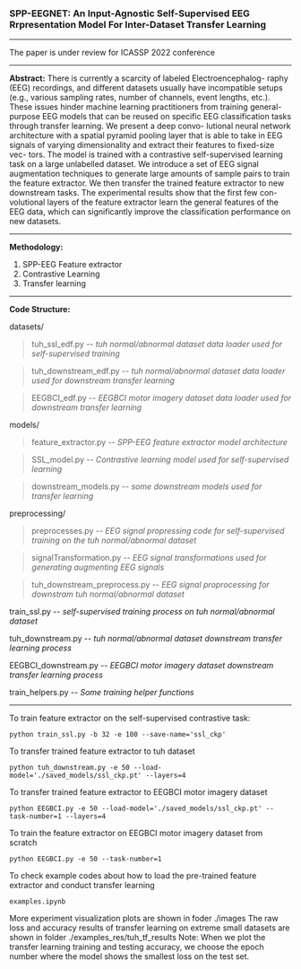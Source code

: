 ### SPP-EEGNET: An Input-Agnostic Self-Supervised EEG Rrpresentation Model For Inter-Dataset Transfer Learning

---
The paper is under review for ICASSP 2022 conference



---

**Abstract:** 
There is currently a scarcity of labeled Electroencephalog-
raphy (EEG) recordings, and different datasets usually have
incompatible setups (e.g., various sampling rates, number of
channels, event lengths, etc.). These issues hinder machine
learning practitioners from training general-purpose EEG
models that can be reused on specific EEG classification
tasks through transfer learning. We present a deep convo-
lutional neural network architecture with a spatial pyramid
pooling layer that is able to take in EEG signals of varying
dimensionality and extract their features to fixed-size vec-
tors. The model is trained with a contrastive self-supervised
learning task on a large unlabelled dataset. We introduce a
set of EEG signal augmentation techniques to generate large
amounts of sample pairs to train the feature extractor. We
then transfer the trained feature extractor to new downstream
tasks. The experimental results show that the first few con-
volutional layers of the feature extractor learn the general
features of the EEG data, which can significantly improve the
classification performance on new datasets.




---

**Methodology:**



1.   SPP-EEG Feature extractor
2.   Contrastive Learning
3.   Transfer learning

---


**Code Structure:**

datasets/
> tuh_ssl_edf.py -- *tuh normal/abnormal dataset data loader used for self-supervised training*

> tuh_downstream_edf.py  -- *tuh normal/abnormal dataset data loader used for downstream transfer learning*

> EEGBCI_edf.py -- *EEGBCI motor imagery dataset data loader used for downstream transfer learning*


models/
> feature_extractor.py -- *SPP-EEG feature extractor model architecture*

> SSL_model.py -- *Contrastive learning model used for self-supervised learning*

> downstream_models.py -- *some downstream models used for transfer learning*


preprocessing/
> preprocesses.py -- *EEG signal propressing code for self-supervised training on the tuh normal/abnormal dataset*

> signalTransformation.py -- *EEG signal transformations used for generating augmenting EEG signals*

> tuh_downstream_preprocess.py -- *EEG signal proprocessing for downstram tuh normal/abnormal dataset*


train_ssl.py -- *self-supervised training process on tuh normal/abnormal dataset*


tuh_downstream.py -- *tuh normal/abnormal dataset downstream transfer learning process* 


EEGBCI_downstream.py -- *EEGBCI motor imagery dataset downstream transfer learning process*


train_helpers.py -- *Some training helper functions*


--- 
To train feature extractor on the self-supervised contrastive task:

```
python train_ssl.py -b 32 -e 100 --save-name='ssl_ckp'

```

To transfer trained feature extractor to tuh dataset

```
python tuh_downstream.py -e 50 --load-model='./saved_models/ssl_ckp.pt' --layers=4
```

To transfer trained feature extractor to EEGBCI motor imagery dataset

```
python EEGBCI.py -e 50 --load-model='./saved_models/ssl_ckp.pt' --task-number=1 --layers=4  
```

To train the feature extractor on EEGBCI motor imagery dataset from scratch
```
python EEGBCI.py -e 50 --task-number=1
```

To check example codes about how to load the pre-trained feature extractor and conduct transfer learning
```
examples.ipynb
```
More experiment visualization plots are shown in foder ./images
The raw loss and accuracy results of transfer learning on extreme small datasets are shown in folder ./examples_res/tuh_tf_results
Note: When we plot the transfer learning training and testing accuracy, we choose the epoch number where the model shows the smallest loss on the test set. 
